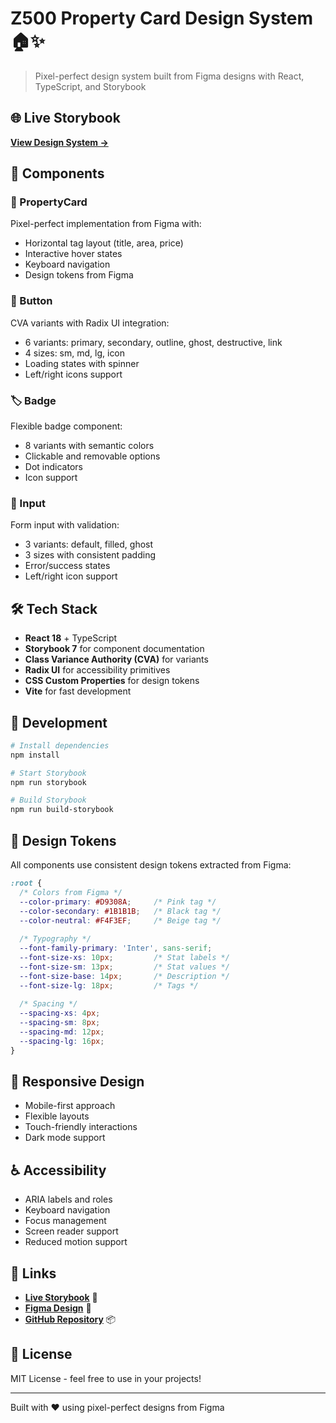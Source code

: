 # Z500 Property Card Design System 🏠✨

> Pixel-perfect design system built from Figma designs with React, TypeScript, and Storybook

## 🌐 **Live Storybook**
**[View Design System →](https://dobroslawdab.github.io/property-card-design-system/)**

## 🎯 **Components**

### 🏡 PropertyCard
Pixel-perfect implementation from Figma with:
- Horizontal tag layout (title, area, price)
- Interactive hover states
- Keyboard navigation
- Design tokens from Figma

### 🔘 Button  
CVA variants with Radix UI integration:
- 6 variants: primary, secondary, outline, ghost, destructive, link
- 4 sizes: sm, md, lg, icon
- Loading states with spinner
- Left/right icons support

### 🏷️ Badge
Flexible badge component:
- 8 variants with semantic colors
- Clickable and removable options
- Dot indicators
- Icon support

### 📝 Input
Form input with validation:
- 3 variants: default, filled, ghost
- 3 sizes with consistent padding
- Error/success states
- Left/right icon support

## 🛠️ **Tech Stack**

- **React 18** + TypeScript
- **Storybook 7** for component documentation
- **Class Variance Authority (CVA)** for variants
- **Radix UI** for accessibility primitives  
- **CSS Custom Properties** for design tokens
- **Vite** for fast development

## 🚀 **Development**

```bash
# Install dependencies
npm install

# Start Storybook
npm run storybook

# Build Storybook
npm run build-storybook
```

## 🎨 **Design Tokens**

All components use consistent design tokens extracted from Figma:

```css
:root {
  /* Colors from Figma */
  --color-primary: #D9308A;     /* Pink tag */
  --color-secondary: #1B1B1B;   /* Black tag */
  --color-neutral: #F4F3EF;     /* Beige tag */
  
  /* Typography */
  --font-family-primary: 'Inter', sans-serif;
  --font-size-xs: 10px;         /* Stat labels */
  --font-size-sm: 13px;         /* Stat values */
  --font-size-base: 14px;       /* Description */
  --font-size-lg: 18px;         /* Tags */
  
  /* Spacing */
  --spacing-xs: 4px;
  --spacing-sm: 8px;
  --spacing-md: 12px;
  --spacing-lg: 16px;
}
```

## 📱 **Responsive Design**

- Mobile-first approach
- Flexible layouts
- Touch-friendly interactions
- Dark mode support

## ♿ **Accessibility**

- ARIA labels and roles
- Keyboard navigation
- Focus management
- Screen reader support
- Reduced motion support

## 🔗 **Links**

- **[Live Storybook](https://dobroslawdab.github.io/property-card-design-system/)** 📖
- **[Figma Design](https://www.figma.com/design/VPq0dOwuuLHG9kLUXgMeJ9/DES_z500?node-id=12-42)** 🎨
- **[GitHub Repository](https://github.com/dobroslawdab/property-card-design-system)** 📦

## 📄 **License**

MIT License - feel free to use in your projects!

---

Built with ❤️ using pixel-perfect designs from Figma